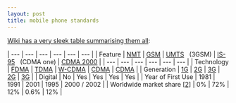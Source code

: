```yaml
---
layout: post
title: mobile phone standards
---
```


[Wiki has a very sleek table summarising them all](http://en.wikipedia.org/wiki/Comparison_of_mobile_phone_standards):

| --- | --- | --- | --- | --- | --- |
| Feature | [NMT](http://en.wikipedia.org/wiki/Nordic_Mobile_Telephone "Nordic Mobile Telephone") | [GSM](http://en.wikipedia.org/wiki/GSM "GSM") | [UMTS](http://en.wikipedia.org/wiki/Universal_Mobile_Telecommunications_System "Universal Mobile Telecommunications System")   (3GSM) | [IS-95](http://en.wikipedia.org/wiki/IS-95 "IS-95")   (CDMA one) | [CDMA 2000](http://en.wikipedia.org/wiki/CDMA_2000 "CDMA 2000") |
| --- | --- | --- | --- | --- | --- |
| Technology | [FDMA](http://en.wikipedia.org/wiki/FDMA "FDMA") | [TDMA](http://en.wikipedia.org/wiki/Time_division_multiple_access "Time division multiple access") | [W-CDMA](http://en.wikipedia.org/wiki/W-CDMA "W-CDMA") | [CDMA](http://en.wikipedia.org/wiki/CDMA "CDMA") | [CDMA](http://en.wikipedia.org/wiki/CDMA "CDMA") |
| Generation | [1G](http://en.wikipedia.org/wiki/1G "1G") | [2G](http://en.wikipedia.org/wiki/2G "2G") | [3G](http://en.wikipedia.org/wiki/3G "3G") | [2G](http://en.wikipedia.org/wiki/2G "2G") | [3G](http://en.wikipedia.org/wiki/3G "3G") |
| Digital | No | Yes | Yes | Yes | Yes |
| Year of First Use | 1981 | 1991 | 2001 | 1995 | 2000 / 2002 |
| Worldwide market share [[2]](http://en.wikipedia.org/wiki/Comparison_of_mobile_phone_standards#cite_note-1) | 0% | 72% | 12% | 0.6% | 12% |
